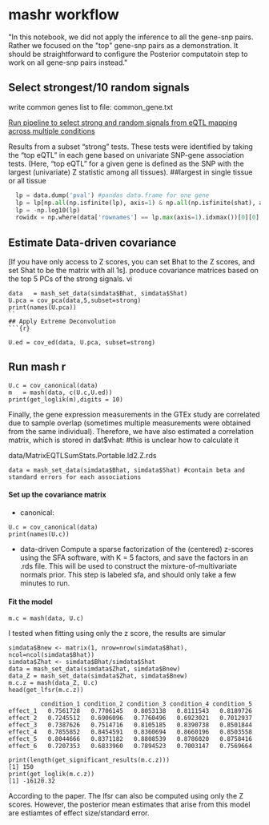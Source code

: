# mashr workflow


"In this notebook, we did not apply the inference to all the gene-snp pairs. Rather we focused on the "top" gene-snp pairs as a demonstration. It should be straightforward to configure the Posterior computatoin step to work on all gene-snp pairs instead."


## Select strongest/10 random signals
write common genes list to file: common_gene.txt

[Run pipeline to select strong and random signals from eQTL mapping across multiple conditions](https://github.com/yizhenzhong/eQTLTool/blob/master/get_mashr_input.py)

Results from a subset “strong” tests. These tests were identified by taking the “top eQTL” in each gene based on univariate SNP-gene association tests. (Here, “top eQTL” for a given gene is defined as the SNP with the largest (univariate) Z statistic among all tissues). ##largest in single tissue or all tissue

```python
  lp = data.dump('pval') #pandas data.frame for one gene
  lp = lp[np.all(np.isfinite(lp), axis=1) & np.all(np.isfinite(shat), axis=1)]
  lp = -np.log10(lp)
  rowidx = np.where(data['rownames'] == lp.max(axis=1).idxmax())[0][0] #first find the max for each row and become a series and then find the index of the max in that column
```

## Estimate Data-driven covariance
[If you have only access to Z scores, you can set Bhat to the Z scores, and set Shat to be the matrix with all 1s].
produce covariance matrices based on the top 5 PCs of the strong signals. vi
```{r}
data   = mash_set_data(simdata$Bhat, simdata$Shat)
U.pca = cov_pca(data,5,subset=strong)
print(names(U.pca))
``
## Apply Extreme Deconvolution
```{r}

U.ed = cov_ed(data, U.pca, subset=strong)
```

## Run mash r 
```{r}
U.c = cov_canonical(data)  
m   = mash(data, c(U.c,U.ed))
print(get_loglik(m),digits = 10)
```

Finally, the gene expression measurements in the GTEx study are correlated due to sample overlap (sometimes multiple measurements were obtained from the same individual). Therefore, we have also estimated a correlation matrix, which is stored in dat$vhat: #this is unclear how to calculate it


data/MatrixEQTLSumStats.Portable.ld2.Z.rds
```{R}
data = mash_set_data(simdata$Bhat, simdata$Shat) #contain beta and standard errors for each associations

```
#### Set up the covariance matrix

- canonical: 

```{r}
U.c = cov_canonical(data)  
print(names(U.c))
```
- data-driven
Compute a sparse factorization of the (centered) z-scores using the SFA software, with K = 5 factors, and save the factors in an .rds file. This will be used to construct the mixture-of-multivariate normals prior. This step is labeled sfa, and should only take a few minutes to run.
#### Fit the model

```{r}
m.c = mash(data, U.c)
```


I tested when fitting using only the z score, the results are simular
```{r}
simdata$Bnew <- matrix(1, nrow=nrow(simdata$Bhat), ncol=ncol(simdata$Bhat)) 
simdata$Zhat <- simdata$Bhat/simdata$Shat
data = mash_set_data(simdata$Zhat, simdata$Bnew)
data_Z = mash_set_data(simdata$Zhat, simdata$Bnew)
m.c.z = mash(data_Z, U.c)
head(get_lfsr(m.c.z))

         condition_1 condition_2 condition_3 condition_4 condition_5
effect_1   0.7561728   0.7706145   0.8053138   0.8111543   0.8189726
effect_2   0.7245512   0.6906096   0.7760496   0.6923021   0.7012937
effect_3   0.7387626   0.7514716   0.8105185   0.8390738   0.8501844
effect_4   0.7855852   0.8454591   0.8360694   0.8660196   0.8503558
effect_5   0.8044666   0.8371182   0.8808539   0.8786020   0.8758416
effect_6   0.7207353   0.6833960   0.7894523   0.7003147   0.7569664

print(length(get_significant_results(m.c.z)))
[1] 150
print(get_loglik(m.c.z))
[1] -16120.32

```

According to the paper. The lfsr can also be computed using only the Z scores. However, the posterior mean estimates that arise from this model are estiamtes of effect size/standard error.

